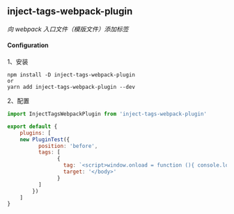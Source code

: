 ## inject-tags-webpack-plugin

*向 webpack 入口文件（模版文件）添加标签*

#### Configuration
1、安装
```shell
npm install -D inject-tags-webpack-plugin
or
yarn add inject-tags-webpack-plugin --dev
```
2、配置
```javascript
import InjectTagsWebpackPlugin from 'inject-tags-webpack-plugin'

export default {
    plugins: [
    new PluginTest({
          position: 'before',
          tags: [
                {
                  tag: `<script>window.onload = function (){ console.log(inject-tags-webpack-plugin) }</script>`,
                  target: '</body>'
                }
          ]
        })
    ]
}
```

